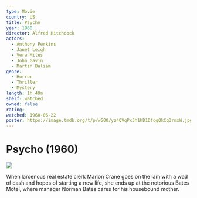 ```yaml
---
type: Movie
country: US
title: Psycho
year: 1960
director: Alfred Hitchcock
actors:
  - Anthony Perkins
  - Janet Leigh
  - Vera Miles
  - John Gavin
  - Martin Balsam
genre:
  - Horror
  - Thriller
  - Mystery
length: 1h 49m
shelf: watched
owned: false
rating:
watched: 1960-06-22
poster: https://image.tmdb.org/t/p/w500/yz4QVqPx3h1hD1DfqqQkCq3rmxW.jpg
---
```


# Psycho (1960)

![](https://image.tmdb.org/t/p/w500/yz4QVqPx3h1hD1DfqqQkCq3rmxW.jpg)

When larcenous real estate clerk Marion Crane goes on the lam with a wad of cash and hopes of starting a new life, she ends up at the notorious Bates Motel, where manager Norman Bates cares for his housebound mother.